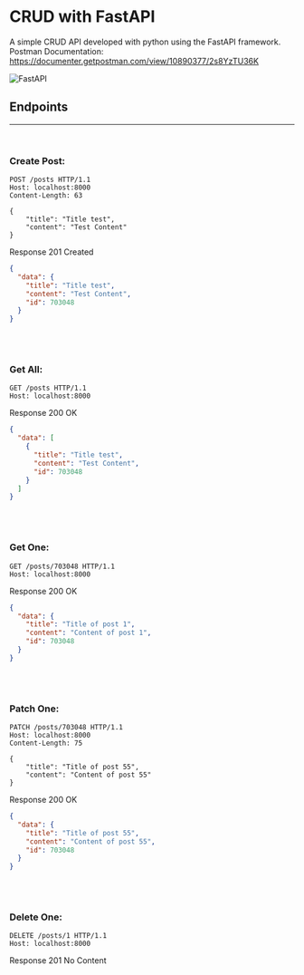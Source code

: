 # CRUD with FastAPI

A simple CRUD API developed with python using the FastAPI framework. Postman Documentation: https://documenter.getpostman.com/view/10890377/2s8YzTU36K

![FastAPI](https://repository-images.githubusercontent.com/260928305/92388600-8d1c-11ea-9993-a726466b5099)


## Endpoints
---
<br>

### Create Post:
```http
POST /posts HTTP/1.1
Host: localhost:8000
Content-Length: 63

{
    "title": "Title test",
    "content": "Test Content"
}

```
Response 201 Created
```json
{
  "data": {
    "title": "Title test",
    "content": "Test Content",
    "id": 703048
  }
}
```
<br>
<br>



### Get All:

```http
GET /posts HTTP/1.1
Host: localhost:8000
```
Response 200 OK
```json
{
  "data": [
    {
      "title": "Title test",
      "content": "Test Content",
      "id": 703048
    }
  ]
}
```
<br>
<br>

### Get One:

```http
GET /posts/703048 HTTP/1.1
Host: localhost:8000
```
Response 200 OK
```json
{
  "data": {
    "title": "Title of post 1",
    "content": "Content of post 1",
    "id": 703048
  }
}
```
<br>
<br>

### Patch One:

```http
PATCH /posts/703048 HTTP/1.1
Host: localhost:8000
Content-Length: 75

{
    "title": "Title of post 55",
    "content": "Content of post 55"
}
```
Response 200 OK
```json
{
  "data": {
    "title": "Title of post 55",
    "content": "Content of post 55",
    "id": 703048
  }
}
```
<br>
<br>

### Delete One:

```http
DELETE /posts/1 HTTP/1.1
Host: localhost:8000
```
Response 201 No Content
